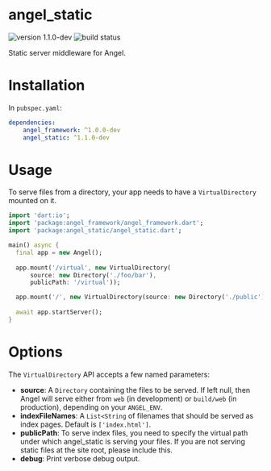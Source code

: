 # angel_static

![version 1.1.0-dev](https://img.shields.io/badge/version-1.1.0--dev-red.svg)
![build status](https://travis-ci.org/angel-dart/static.svg?branch=master)

Static server middleware for Angel.

# Installation
In `pubspec.yaml`:

```yaml
dependencies:
    angel_framework: ^1.0.0-dev
    angel_static: ^1.1.0-dev
```

# Usage
To serve files from a directory, your app needs to have a
`VirtualDirectory` mounted on it.

```dart
import 'dart:io';
import 'package:angel_framework/angel_framework.dart';
import 'package:angel_static/angel_static.dart';

main() async {
  final app = new Angel();
  
  app.mount('/virtual', new VirtualDirectory(
      source: new Directory('./foo/bar'),
      publicPath: '/virtual'));

  app.mount('/', new VirtualDirectory(source: new Directory('./public')));
  
  await app.startServer();
}
```

# Options
The `VirtualDirectory` API accepts a few named parameters:
- **source**: A `Directory` containing the files to be served. If left null, then Angel will serve either from `web` (in development) or
    `build/web` (in production), depending on your `ANGEL_ENV`.
- **indexFileNames**: A `List<String` of filenames that should be served as index pages. Default is `['index.html']`.
- **publicPath**: To serve index files, you need to specify the virtual path under which
    angel_static is serving your files. If you are not serving static files at the site root,
    please include this.
- **debug**: Print verbose debug output.

